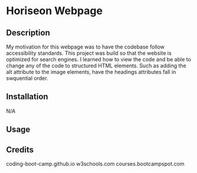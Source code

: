 # Horiseon Webpage

## Description

My motivation for this webpage was to have the codebase follow accessibility standards. This project was build so that the website is optimized for search engines. I learned how to view the code and be able to change any of the code to structured HTML elements. Such as adding the alt attribute to the image elements, have the headings attributes fall in swquential order.

## Installation

N/A

## Usage



## Credits

coding-boot-camp.github.io
w3schools.com
courses.bootcampspot.com


